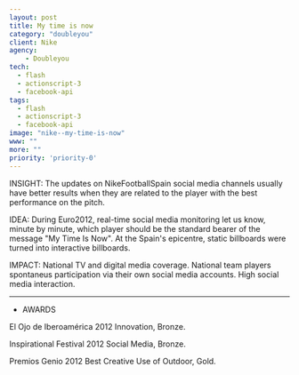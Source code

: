 ```yaml
---
layout: post
title: My time is now
category: "doubleyou"
client: Nike
agency:
    - Doubleyou
tech:
  - flash
  - actionscript-3
  - facebook-api
tags:
  - flash
  - actionscript-3
  - facebook-api
image: "nike--my-time-is-now"
www: ""
more: ""
priority: 'priority-0'
---
```



INSIGHT:
The updates on NikeFootballSpain social media channels usually have better results when they are related to the player with the best performance on the pitch.

IDEA:
During Euro2012, real-time social media monitoring let us know, minute by minute, which player should be the standard bearer of the message "My Time Is Now".
At the Spain's epicentre, static billboards were turned into interactive billboards.

IMPACT:
National TV and digital media coverage.
National team players spontaneus participation via their own social media accounts.
High social media interaction.

_________________________________

- AWARDS

El Ojo de Iberoam&eacute;rica 2012
Innovation, Bronze.

Inspirational Festival 2012
Social Media, Bronze.

Premios Genio 2012
Best Creative Use of Outdoor, Gold.
